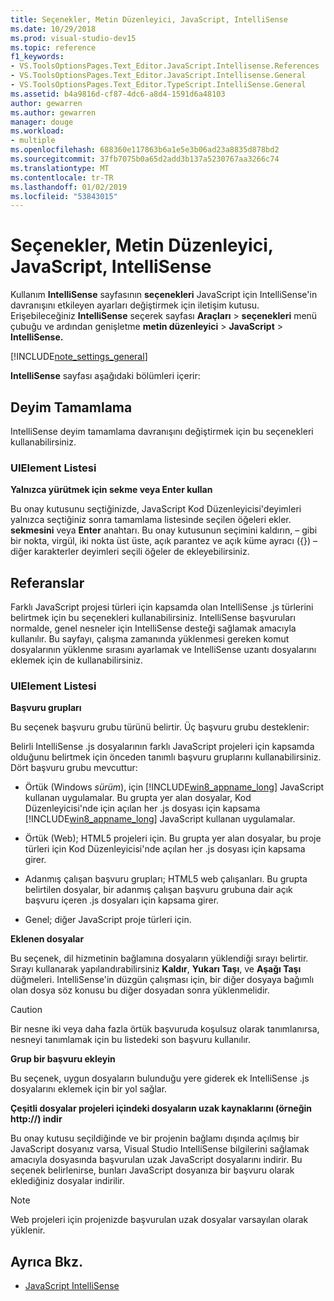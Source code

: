 ```yaml
---
title: Seçenekler, Metin Düzenleyici, JavaScript, IntelliSense
ms.date: 10/29/2018
ms.prod: visual-studio-dev15
ms.topic: reference
f1_keywords:
- VS.ToolsOptionsPages.Text_Editor.JavaScript.Intellisense.References
- VS.ToolsOptionsPages.Text_Editor.JavaScript.Intellisense.General
- VS.ToolsOptionsPages.Text_Editor.TypeScript.IntelliSense.General
ms.assetid: b4a9816d-cf87-4dc6-a8d4-1591d6a48103
author: gewarren
ms.author: gewarren
manager: douge
ms.workload:
- multiple
ms.openlocfilehash: 688360e117863b6a1e5e3b06ad23a8835d878bd2
ms.sourcegitcommit: 37fb7075b0a65d2add3b137a5230767aa3266c74
ms.translationtype: MT
ms.contentlocale: tr-TR
ms.lasthandoff: 01/02/2019
ms.locfileid: "53843015"
---
```

# <a name="options-text-editor-javascript-intellisense"></a>Seçenekler, Metin Düzenleyici, JavaScript, IntelliSense
Kullanım **IntelliSense** sayfasının **seçenekleri** JavaScript için IntelliSense'in davranışını etkileyen ayarları değiştirmek için iletişim kutusu. Erişebileceğiniz **IntelliSense** seçerek sayfası **Araçları** > **seçenekleri** menü çubuğu ve ardından genişletme **metin düzenleyici**  >  **JavaScript** > **IntelliSense.**

[!INCLUDE[note_settings_general](../../data-tools/includes/note_settings_general_md.md)]

**IntelliSense** sayfası aşağıdaki bölümleri içerir:

## <a name="statement-completion"></a>Deyim Tamamlama
 IntelliSense deyim tamamlama davranışını değiştirmek için bu seçenekleri kullanabilirsiniz.

### <a name="uielement-list"></a>UIElement Listesi
 **Yalnızca yürütmek için sekme veya Enter kullan**

 Bu onay kutusunu seçtiğinizde, JavaScript Kod Düzenleyicisi'deyimleri yalnızca seçtiğiniz sonra tamamlama listesinde seçilen öğeleri ekler. **sekmesini** veya **Enter** anahtarı. Bu onay kutusunun seçimini kaldırın, – gibi bir nokta, virgül, iki nokta üst üste, açık parantez ve açık küme ayracı ({}) – diğer karakterler deyimleri seçili öğeler de ekleyebilirsiniz.

## <a name="references"></a>Referanslar
 Farklı JavaScript projesi türleri için kapsamda olan IntelliSense .js türlerini belirtmek için bu seçenekleri kullanabilirsiniz. IntelliSense başvuruları normalde, genel nesneler için IntelliSense desteği sağlamak amacıyla kullanılır. Bu sayfayı, çalışma zamanında yüklenmesi gereken komut dosyalarının yüklenme sırasını ayarlamak ve IntelliSense uzantı dosyalarını eklemek için de kullanabilirsiniz.

### <a name="uielement-list"></a>UIElement Listesi
 **Başvuru grupları**

 Bu seçenek başvuru grubu türünü belirtir. Üç başvuru grubu desteklenir:

 Belirli IntelliSense .js dosyalarının farklı JavaScript projeleri için kapsamda olduğunu belirtmek için önceden tanımlı başvuru gruplarını kullanabilirsiniz. Dört başvuru grubu mevcuttur:

- Örtük (Windows *sürüm*), için [!INCLUDE[win8_appname_long](../../debugger/includes/win8_appname_long_md.md)] JavaScript kullanan uygulamalar. Bu grupta yer alan dosyalar, Kod Düzenleyicisi'nde için açılan her .js dosyası için kapsama [!INCLUDE[win8_appname_long](../../debugger/includes/win8_appname_long_md.md)] JavaScript kullanan uygulamalar.

- Örtük (Web); HTML5 projeleri için. Bu grupta yer alan dosyalar, bu proje türleri için Kod Düzenleyicisi'nde açılan her .js dosyası için kapsama girer.

- Adanmış çalışan başvuru grupları; HTML5 web çalışanları. Bu grupta belirtilen dosyalar, bir adanmış çalışan başvuru grubuna dair açık başvuru içeren .js dosyaları için kapsama girer.

- Genel; diğer JavaScript proje türleri için.

**Eklenen dosyalar**

Bu seçenek, dil hizmetinin bağlamına dosyaların yüklendiği sırayı belirtir. Sırayı kullanarak yapılandırabilirsiniz **Kaldır**, **Yukarı Taşı**, ve **Aşağı Taşı** düğmeleri. IntelliSense'in düzgün çalışması için, bir diğer dosyaya bağımlı olan dosya söz konusu bu diğer dosyadan sonra yüklenmelidir.

> [!CAUTION]
> Bir nesne iki veya daha fazla örtük başvuruda koşulsuz olarak tanımlanırsa, nesneyi tanımlamak için bu listedeki son başvuru kullanılır.


**Grup bir başvuru ekleyin**

Bu seçenek, uygun dosyaların bulunduğu yere giderek ek IntelliSense .js dosyalarını eklemek için bir yol sağlar.

**Çeşitli dosyalar projeleri içindeki dosyaların uzak kaynaklarını (örneğin http://) indir**

Bu onay kutusu seçildiğinde ve bir projenin bağlamı dışında açılmış bir JavaScript dosyanız varsa, Visual Studio IntelliSense bilgilerini sağlamak amacıyla dosyasında başvurulan uzak JavaScript dosyalarını indirir. Bu seçenek belirlenirse, bunları JavaScript dosyanıza bir başvuru olarak eklediğiniz dosyalar indirilir.

> [!NOTE]
> Web projeleri için projenizde başvurulan uzak dosyalar varsayılan olarak yüklenir.



## <a name="see-also"></a>Ayrıca Bkz.

- [JavaScript IntelliSense](../../ide/javascript-intellisense.md)